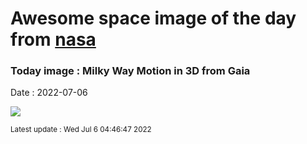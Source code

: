 
# Awesome space image of the day from [nasa](https://api.nasa.gov/)

### Today image : Milky Way Motion in 3D from Gaia

Date : 2022-07-06


![](https://apod.nasa.gov/apod/image/2207/MilkyWayMotion_Gaia_1080.jpg)

<small>Latest update : Wed Jul  6 04:46:47 2022</small>



